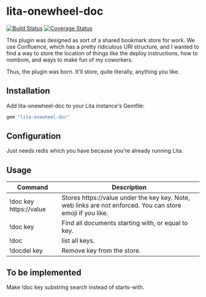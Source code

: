 # lita-onewheel-doc

[![Build Status](https://travis-ci.org/onewheelskyward/lita-onewheel-doc.png?branch=master)](https://travis-ci.org/onewheelskyward/lita-onewheel-doc)
[![Coverage Status](https://coveralls.io/repos/onewheelskyward/lita-onewheel-doc/badge.png)](https://coveralls.io/r/onewheelskyward/lita-onewheel-doc)

This plugin was designed as sort of a shared bookmark store for work.  We use Confluence, which has a pretty
ridiculous URI structure, and I wanted to find a way to store the location of things like the deploy instructions,
how to nombom, and ways to make fun of my coworkers.

Thus, the plugin was born.  It'll store, quite literally, anything you like.

## Installation

Add lita-onewheel-doc to your Lita instance's Gemfile:

``` ruby
gem "lita-onewheel-doc"
```

## Configuration

Just needs redis which you have because you're already running Lita.

## Usage
Command                 | Description
----------------------- | -------------
!doc key https://value  | Stores https://value under the key key.  Note, web links are not enforced.  You can store emoji if you like.
!doc key                | Find all documents starting with, or equal to key.
!doc                    | list all keys.
!docdel key             | Remove key from the store.

## To be implemented

Make !doc key substring search instead of starts-with.
